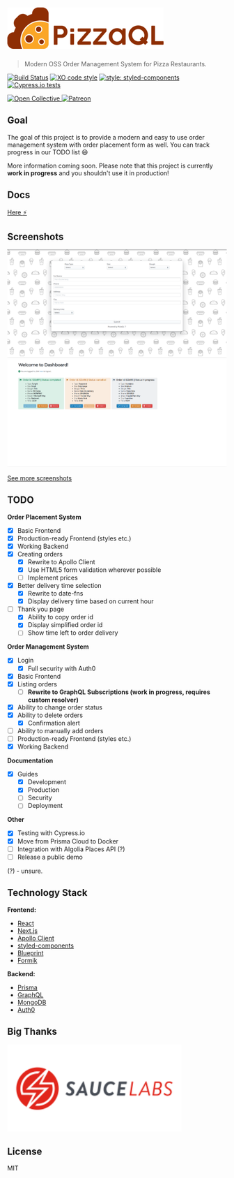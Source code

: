 # [![PizzaQL](media/logo/horizontal-scaled.png)](https://github.com/pizzaql/pizzaql)

> Modern OSS Order Management System for Pizza Restaurants.

[![Build Status](https://travis-ci.org/pizzaql/pizzaql.svg?branch=master)](https://travis-ci.org/pizzaql/pizzaql)
[![XO code style](https://img.shields.io/badge/code_style-XO-5ed9c7.svg)](https://github.com/xojs/xo)
[![style: styled-components](https://img.shields.io/badge/style-%F0%9F%92%85%20styled--components-orange.svg?colorB=daa357&colorA=db748e)](https://github.com/styled-components/styled-components)
[![Cypress.io tests](https://img.shields.io/badge/cypress.io-tests-green.svg)](https://cypress.io)

<p align="left">
  <a href="https://opencollective.com/pizzaql" target="_blank">
    <img src="https://cdn-std.dprcdn.net/files/acc_649651/Q5nVhT" height="80" alt="Open Collective">
  </a>
  <a href="https://www.patreon.com/akepinski" target="_blank">
    <img src="https://cdn-std.dprcdn.net/files/acc_649651/plrSCT" height="80" alt="Patreon">
  </a>
</p>

## Goal

The goal of this project is to provide a modern and easy to use order management system with order placement form as well. You can track progress in our TODO list :smile: 

More information coming soon. Please note that this project is currently **work in progress** and you shouldn't use it in production!

## Docs

[Here :zap:](https://pizzaql.now.sh/)

## Screenshots

![Order Placement Form](media/screenshots/form.png)
![Dashboard)](media/screenshots/dashboard.png)

[See more screenshots](https://github.com/pizzaql/pizzaql/tree/master/media/screenshots)

## TODO

**Order Placement System**
* [x]  Basic Frontend
  * [x] Production-ready Frontend (styles etc.)
* [x]  Working Backend
  * [x] Creating orders
    * [x] Rewrite to Apollo Client
    * [x] Use HTML5 form validation wherever possible
    * [ ] Implement prices
* [x] Better delivery time selection
    * [x] Rewrite to date-fns
    * [x] Display delivery time based on current hour
* [ ] Thank you page
    * [x] Ability to copy order id
    * [x] Display simplified order id
    * [ ] Show time left to order delivery

**Order Management System**

* [x] Login
  * [x] Full security with Auth0
* [x]  Basic Frontend
  * [x] Listing orders
    * [ ] **Rewrite to GraphQL Subscriptions (work in progress, requires custom resolver)**
  * [x] Ability to change order status
  * [x] Ability to delete orders
    * [x] Confirmation alert
  * [ ] Ability to manually add orders
  * [ ] Production-ready Frontend (styles etc.)
* [x]  Working Backend

**Documentation**

* [x] Guides
  * [x] Development
  * [x] Production
  * [ ] Security
  * [ ] Deployment

**Other**

* [x] Testing with Cypress.io
* [x] Move from Prisma Cloud to Docker
* [ ] Integration with Algolia Places API (?)
* [ ] Release a public demo

(?) - unsure.

## Technology Stack

**Frontend:**

- [React](https://reactjs.org/)
- [Next.js](https://nextjs.org/)
- [Apollo Client](https://github.com/apollographql/apollo-client)
- [styled-components](https://www.styled-components.com/)
- [Blueprint](https://blueprintjs.com/)
- [Formik](https://jaredpalmer.com/formik/)

**Backend:**

- [Prisma](https://www.prisma.io/)
- [GraphQL](https://graphql.org/)
- [MongoDB](https://www.mongodb.com/)
- [Auth0](https://auth0.com/)

## Big Thanks

<p align="left">
  <a href="https://saucelabs.com" target="_blank">
    <img src="media/sponsors/saucelabs-logo.svg" width="400" alt="Sauce Labs">
  </a>
</p>

## License

MIT
